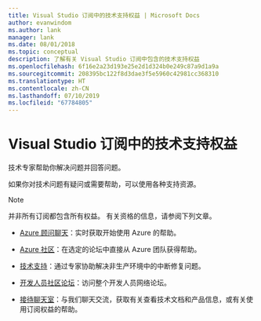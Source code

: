 ```yaml
---
title: Visual Studio 订阅中的技术支持权益 | Microsoft Docs
author: evanwindom
ms.author: lank
manager: lank
ms.date: 08/01/2018
ms.topic: conceptual
description: 了解有关 Visual Studio 订阅中包含的技术支持权益
ms.openlocfilehash: 6f16e2a23d193e25e2d1d324b0e249c87a9d1a9a
ms.sourcegitcommit: 208395bc122f8d3dae3f5e5960c42981cc368310
ms.translationtype: HT
ms.contentlocale: zh-CN
ms.lasthandoff: 07/10/2019
ms.locfileid: "67784805"
---
```

# <a name="technical-support-benefits-included-with-visual-studio-subscriptions"></a>Visual Studio 订阅中的技术支持权益

技术专家帮助你解决问题并回答问题。

如果你对技术问题有疑问或需要帮助，可以使用各种支持资源。

> [!NOTE]
> 并非所有订阅都包含所有权益。  有关资格的信息，请参阅下列文章。

- [Azure 顾问聊天](vs-azure-advisory-chat.md)：实时获取开始使用 Azure 的帮助。

- [Azure 社区](vs-azure-community.md)：在选定的论坛中直接从 Azure 团队获得帮助。

- [技术支持](vs-tech-support.md)：通过专家协助解决非生产环境中的中断修复问题。

- [开发人员社区论坛](vs-priority-support.md)：访问整个开发人员网络论坛。 

- [接待聊天室](vs-concierge-chat.md)：与我们聊天交流，获取有关查看技术文档和产品信息，或有关使用订阅权益的帮助。
